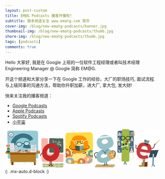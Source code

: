 ```yaml
---
layout: post-custom
title: EM@G Podcasts 播客开播啦!
subtitle: 跟多频道关注 www.ematg.com 首页
cover-img: /blog/new-ematg-podcasts/banner.jpg
thumbnail-img: /blog/new-ematg-podcasts/thumb.jpg
share-img: /blog/new-ematg-podcasts/thumb.jpg
tags: [podcasts]
comments: true
---
```


Hello 大家好, 我是在 Google 上班的一位软件工程经理或者叫技术经理 Engineering Manager @ Google 简称 EM@G.

开这个频道和大家分享一下在 Google 工作的经验，大厂的职场技巧, 面试流程. 与上级同事的沟通方法，帮助你升职加薪，进大厂, 拿大包, 发大财!

快来关注我的播客频道：

- [Google Podcasts]()
- [Apple Podcasts](https://podcasts.apple.com/gb/podcast/em-g-podcasts-%E6%92%AD%E5%AE%A2/id1605407339)
- [Spotify Podcasts](https://open.spotify.com/show/0DFToAGxqvfrtGRE8sSo0y)
- [小宇宙](https://www.xiaoyuzhoufm.com/podcast/61e4126bb54d285407a095cc?s=eyJ1IjoiNjFlNDExZTUyY2JkN2MwMTc2ZjBkOGE1In0%3D)

![Google](/blog/new-ematg-podcasts/google.png){: .mx-auto.d-block :}
